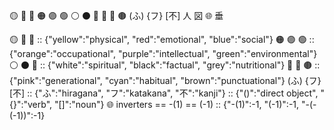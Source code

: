 🟡 🔴 🔵 🟠 🟣 🟢 ⚪ ⚫ 🥳 🦄 💠 🟤 (ふ) {フ} [不] 人 図 🌐 垂

🟡 🔴 🔵 :: {"yellow":"physical", "red":"emotional", "blue":"social"}
🟠 🟣 🟢 :: {"orange":"occupational", "purple":"intellectual", "green":"environmental"}
⚪ ⚫ 🥳 :: {"white":"spiritual", "black":"factual", "grey":"nutritional"}
🦄 💠 🟤 :: {"pink":"generational", "cyan":"habitual", "brown":"punctuational"}
(ふ) {フ} [不] :: {"ふ":"hiragana", "フ":"katakana", "不":"kanji"} :: {"()":"direct object", "{}":"verb", "[]":"noun"}
🌐 inverters == -(1) == (-1) :: {"-(1)":-1, "(-1)":-1, "-(-(-1))":-1}


